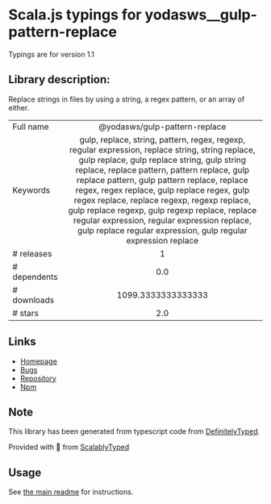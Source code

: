 
# Scala.js typings for yodasws__gulp-pattern-replace

Typings are for version 1.1

## Library description:
Replace strings in files by using a string, a regex pattern, or an array of either.

|                    |                 |
| ------------------ | :-------------: |
| Full name          | @yodasws/gulp-pattern-replace |
| Keywords           | gulp, replace, string, pattern, regex, regexp, regular expression, replace string, string replace, gulp replace, gulp replace string, gulp string replace, replace pattern, pattern replace, gulp replace pattern, gulp pattern replace, replace regex, regex replace, gulp replace regex, gulp regex replace, replace regexp, regexp replace, gulp replace regexp, gulp regexp replace, replace regular expression, regular expression replace, gulp replace regular expression, gulp regular expression replace |
| # releases         | 1 |
| # dependents       | 0.0 |
| # downloads        | 1099.3333333333333 |
| # stars            | 2.0 |

## Links
- [Homepage](https://github.com/YodasWs/gulp-pattern-replace#readme)
- [Bugs](https://github.com/YodasWs/gulp-pattern-replace/issues)
- [Repository](https://github.com/YodasWs/gulp-pattern-replace)
- [Npm](https://www.npmjs.com/package/%40yodasws%2Fgulp-pattern-replace)
    


## Note
This library has been generated from typescript code from [DefinitelyTyped](https://definitelytyped.org).

Provided with :purple_heart: from [ScalablyTyped](https://github.com/oyvindberg/ScalablyTyped)

## Usage
See [the main readme](../../readme.md) for instructions.


